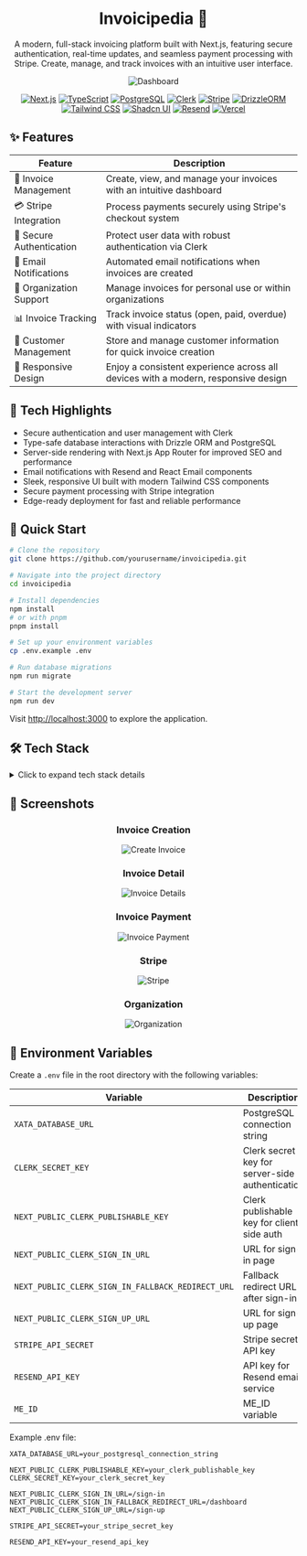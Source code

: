 <div align="center">

# Invoicipedia 📄

<p>A modern, full-stack invoicing platform built with Next.js, featuring secure authentication, real-time updates, and seamless payment processing with Stripe. Create, manage, and track invoices with an intuitive user interface.</p>

![Dashboard](/public/project-images/dashboard.png)

[![Next.js](https://img.shields.io/badge/Next.js-black?style=for-the-badge&logo=next.js&logoColor=white)](https://nextjs.org/)
[![TypeScript](https://img.shields.io/badge/TypeScript-007ACC?style=for-the-badge&logo=typescript&logoColor=white)](https://www.typescriptlang.org/)
[![PostgreSQL](https://img.shields.io/badge/PostgreSQL-316192?style=for-the-badge&logo=postgresql&logoColor=white)](https://www.postgresql.org/)
[![Clerk](https://img.shields.io/badge/Clerk-6C47FF?style=for-the-badge&logo=clerk&logoColor=white)](https://clerk.com/)
[![Stripe](https://img.shields.io/badge/Stripe-008CDD?style=for-the-badge&logo=stripe&logoColor=white)](https://stripe.com/)
[![DrizzleORM](https://img.shields.io/badge/Drizzle-22C55E?style=for-the-badge&logo=drizzle&logoColor=white)](https://orm.drizzle.team/)
[![Tailwind CSS](https://img.shields.io/badge/Tailwind_CSS-06B6D4?style=for-the-badge&logo=tailwind-css&logoColor=white)](https://tailwindcss.com/)
[![Shadcn UI](https://img.shields.io/badge/Shadcn_UI-000000?style=for-the-badge&logo=shadcnui&logoColor=white)](https://ui.shadcn.com/)
[![Resend](https://img.shields.io/badge/Resend-000000?style=for-the-badge&logo=minutemailer&logoColor=white)](https://resend.com/)
[![Vercel](https://img.shields.io/badge/Vercel-000000?style=for-the-badge&logo=vercel&logoColor=white)](https://vercel.com/)

</div>

## ✨ Features

<div align="center">

| Feature                  | Description                                                                       |
| ------------------------ | --------------------------------------------------------------------------------- |
| 📑 Invoice Management    | Create, view, and manage your invoices with an intuitive dashboard                |
| 💳 Stripe Integration    | Process payments securely using Stripe's checkout system                          |
| 🔐 Secure Authentication | Protect user data with robust authentication via Clerk                            |
| 📧 Email Notifications   | Automated email notifications when invoices are created                           |
| 🏢 Organization Support  | Manage invoices for personal use or within organizations                          |
| 📊 Invoice Tracking      | Track invoice status (open, paid, overdue) with visual indicators                 |
| 👥 Customer Management   | Store and manage customer information for quick invoice creation                  |
| 📱 Responsive Design     | Enjoy a consistent experience across all devices with a modern, responsive design |

</div>

## 🌟 Tech Highlights

- Secure authentication and user management with Clerk
- Type-safe database interactions with Drizzle ORM and PostgreSQL
- Server-side rendering with Next.js App Router for improved SEO and performance
- Email notifications with Resend and React Email components
- Sleek, responsive UI built with modern Tailwind CSS components
- Secure payment processing with Stripe integration
- Edge-ready deployment for fast and reliable performance

## 🚀 Quick Start

```bash
# Clone the repository
git clone https://github.com/yourusername/invoicipedia.git

# Navigate into the project directory
cd invoicipedia

# Install dependencies
npm install
# or with pnpm
pnpm install

# Set up your environment variables
cp .env.example .env

# Run database migrations
npm run migrate

# Start the development server
npm run dev
```

Visit [http://localhost:3000](http://localhost:3000) to explore the application.

## 🛠️ Tech Stack

<details>
  <summary>Click to expand tech stack details</summary>
  
### Core Frameworks

- **[Next.js](https://nextjs.org/)** - React framework with App Router for server-side rendering
- **[TypeScript](https://www.typescriptlang.org/)** - Enhances development experience with robust type safety
- **[React](https://reactjs.org/)** - Library for building interactive user interfaces

### Database & ORM

- **[PostgreSQL](https://www.postgresql.org/)** - Powerful, open-source relational database
- **[Drizzle ORM](https://orm.drizzle.team/)** - TypeScript ORM with strong type safety

### Authentication

- **[Clerk](https://clerk.com/)** - Complete authentication and user management solution

### Payments

- **[Stripe](https://stripe.com/)** - Secure payment processing infrastructure

### Email

- **[Resend](https://resend.com/)** - Email API for developers
- **[React Email](https://react.email/)** - Build and send emails using React components

### UI & Styling

- **[Tailwind CSS](https://tailwindcss.com/)** - Utility-first CSS framework for rapid UI development
- **[Shadcn UI](https://ui.shadcn.com/)** - Unstyled, accessible UI components
- **[Lucide Icons](https://lucide.dev/)** - Beautiful, consistent icon set

### Development & Deployment

- **[Vercel](https://vercel.com/)** - Deployment platform optimized for Next.js

</details>

## 📸 Screenshots

<div align="center">

### Invoice Creation

![Create Invoice](/public/project-images/create-invoice.png)

### Invoice Detail

![Invoice Details](/public/project-images/invoice-detail.png)

### Invoice Payment

![Invoice Payment](/public/project-images/invoice-payment.png)

### Stripe

![Stripe](/public/project-images/stripe.png)

### Organization

![Organization](/public/project-images/organization.png)

</div>

## 🔐 Environment Variables

Create a `.env` file in the root directory with the following variables:

| Variable                                          | Description                                     |
| ------------------------------------------------- | ----------------------------------------------- |
| `XATA_DATABASE_URL`                               | PostgreSQL connection string                    |
| `CLERK_SECRET_KEY`                                | Clerk secret key for server-side authentication |
| `NEXT_PUBLIC_CLERK_PUBLISHABLE_KEY`               | Clerk publishable key for client-side auth      |
| `NEXT_PUBLIC_CLERK_SIGN_IN_URL`                   | URL for sign-in page                            |
| `NEXT_PUBLIC_CLERK_SIGN_IN_FALLBACK_REDIRECT_URL` | Fallback redirect URL after sign-in             |
| `NEXT_PUBLIC_CLERK_SIGN_UP_URL`                   | URL for sign-up page                            |
| `STRIPE_API_SECRET`                               | Stripe secret API key                           |
| `RESEND_API_KEY`                                  | API key for Resend email service                |
| `ME_ID`                                           | ME_ID variable                                  |

Example .env file:

```
XATA_DATABASE_URL=your_postgresql_connection_string

NEXT_PUBLIC_CLERK_PUBLISHABLE_KEY=your_clerk_publishable_key
CLERK_SECRET_KEY=your_clerk_secret_key

NEXT_PUBLIC_CLERK_SIGN_IN_URL=/sign-in
NEXT_PUBLIC_CLERK_SIGN_IN_FALLBACK_REDIRECT_URL=/dashboard
NEXT_PUBLIC_CLERK_SIGN_UP_URL=/sign-up

STRIPE_API_SECRET=your_stripe_secret_key

RESEND_API_KEY=your_resend_api_key
```
